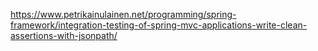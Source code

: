 
https://www.petrikainulainen.net/programming/spring-framework/integration-testing-of-spring-mvc-applications-write-clean-assertions-with-jsonpath/


